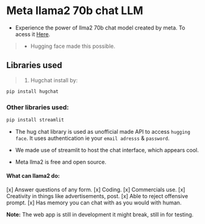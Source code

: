 # Meta llama2 70b chat LLM 
* Experience the power of llma2 70b chat model created by meta.
To acess it [Here](https://wambugu1738metallama2.streamlit.app/).
> - Hugging face made this possible.
## Libraries used
> 1. Hugchat install by:
``` Bash
pip install hugchat
```
### Other libraries used:
``` Bash 
pip install streamlit 
```
- The hug chat library is used as unofficial made API to access `hugging face`. It uses authentication ie your `email adresss` & `password`.

- We made use of  streamlit to host the chat interface, which appears cool.

- Meta llma2 is free and open source.
#### What can llama2 do:
 [x] Answer questions of any form. 
[x] Coding.
[x] Commercials use.
 [x] Creativity in things like advertisements, post.
[x]  Able to reject offensive prompt.
[x] Has memory you can chat with as you would with human. 

__Note:__ The web app is still in development it might break, still in for testing.
